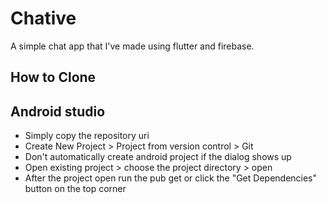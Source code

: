 # Chative

A simple chat app that I've made using flutter and firebase.

## How to Clone

## Android studio
* Simply copy the repository uri
* Create New Project > Project from version control > Git
* Don't automatically create android project if the dialog shows up
* Open existing project > choose the project directory > open
* After the project open run the pub get or click the "Get Dependencies" button on the top corner



